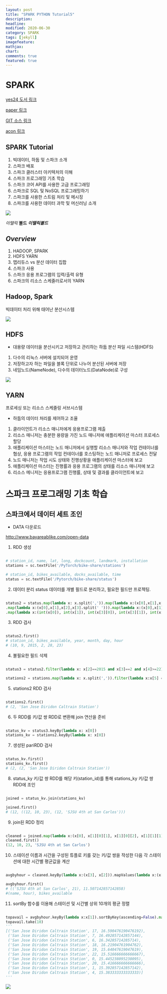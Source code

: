 ```yaml
---
layout: post
title: "SPARK PYTHON Tutorial5"
description: 
headline: 
modified: 2020-06-30
category: SPARK
tags: [jekyll]
imagefeature: 
mathjax: 
chart: 
comments: true
featured: true
---
```


# SPARK

[yes24 도서 링크](http://www.yes24.com/Product/Goods/77356185?scode=032&OzSrank=12)

[paper 링크](-)

[GIT 소스 링크](https://github.com/sparktraining/spark_using_python)

[acon 링크](http://www.acornpub.co.kr/book/data-spark-python#toc)



## SPARK Tutorial
1. 빅데이터, 하둡 및 스파크 소개
2. 스파크 배포
3. 스파크 클러스터 아키텍처의 이해
4. 스파크 프로그래밍 기초 학습
5. 스파크 코어 API를 사용한 고급 프로그래밍
6. 스파크로 SQL 및 NoSQL 프로그래밍하기
7. 스파크를 사용한 스트림 처리 및 메시징
8. 스파크를 사용한 데이터 과학 및 머신러닝 소개


<img src="{{ site.url }}/images/Spark/spark-logo-trademark.png">


*이탤릭* **볼드** ***이탤릭볼드***

## ***Overview***

1. HADOOP, SPARK
2. HDFS YARN
3. 맵리듀스 vs 분산 데이터 집합
4. 스파크 사용
5. 스파크 응용 프로그램의 입력/출력 유형
6. 스파크의 리소스 스케줄러로서의 YARN

## Hadoop, Spark
빅데이터 처리 위해 태어난 분산시스템

<img src="{{ site.url }}/images/Spark/first/20200627_134701.png">

## HDFS
* 대용량 데이터을 분산시키고 저장하고 관리하는 하둡 분산 파일 시스템(HDFS)
1. 다수의 리눅스 서버에 설치되어 운영
2. 저장하고자 하는 파일을 블록 단위로 나누어 분산된 서버에 저장
3. 네임노드(NameNode), 다수의 데이터노드(DataNode)로 구성

<img src="{{ site.url }}/images/Spark/first/s_sm2_10_i4.jpg">

## YARN
프로세싱 또는 리소스 스케줄링 서브시스템
* 하둡의 데이터 처리를 제어하고 조율
1. 클라이언트가 리소스 매니저에게 응용프로그램 제출
2. 리소스 매니저는 충분한 용량을 가진 노드 매니저에 애플리케이션 마스터 프로세스 할당
3. 애플리케이션 마스터는 노드 매니저에서 실행할 리소스 매니저와 작업 컨테이너를 협상, 응용 프로그램의 작업 컨테이너를 호스팅하는 노드 매니저로 프로세스 전달
4. 노드 매니저는 작업 시도 상태와 진행상황을 애플리케이션 마스터에 보고
5. 애플리케이션 마스터는 진행률과 응용 프로그램의 상태를 리소스 매니저에 보고
6. 리소스 메니저는 응용프로그램 진행률, 상태 및 결과를 클라이언트에 보고


# 스파크 프로그래밍 기초 학습

## 스파크에서 데이터 세트 조인
- DATA 다운로드 

http://www.bayareablike.com/open-data

1. RDD 생성

~~~python

# station_id, name, lat, long, dockcount, landmark, installation
stations = sc.textFile('/PyTorch/bike-share/stations')

# station_id, bikes_available, docks_available, time
status = sc.textFile('/Pytorch/bike-share/status')

~~~

2. 데이터 분리 
status 데이터를 개별 필드로 분리하고, 필요한 필드만 프로젝팅.
~~~python

status2 = status.map(lambda x: x.split(',')).map(lambda x:(x[0],x[1],x[2],x[3].replace('"','')))\
.map(lambda x:(x[0],x[1],x[2],x[3].split(' '))).map(lambda x:(x[0],x[1],x[2],x[3][0].split('-'), x[3][1].split(':')))\
.map(lambda x:(int(x[0]), int(x[1]), int(x[3][0]), int(x[3][1]), int(x[3][2]), int(x[4][0])))

~~~

3. RDD 검사

~~~python

status2.first()
# station_id, bikes_available, year, month, day, hour
# (10, 9, 2015, 2, 28, 23)

~~~

4. 불필요한 필드 삭제

~~~python

status3 = status2.filter(lambda x: x[2]==2015 and x[3]==2 and x[4]>=22).map(lambda x:(x[0],x[1], x[5])) # 필요한 날짜만 선택한 후 나머진 삭제

stations2 = stations.map(lambda x: x.split(',')).filter(lambda x:x[5] =='San Jose').map(lambda x: (int(x[0]), x[1])) # landmark = San Jose 만 포함하는 데이터 세트 필터링

~~~

5. stations2 RDD 검사

~~~python

stations2.first()
# (2, 'San Jose Diridon Caltrain Station')

~~~

6. 두 RDD를 키/값 쌍 RDD로 변환해 join 연산을 준비

~~~python

status_kv = status3.keyBy(lambda x: x[0])
stations_kv = stations2.keyBy(lambda x: x[0])

~~~

7. 생성된 pariRDD 검사

~~~python

status_kv.first()
stations_kv.first()
# (2, (2, 'San Jose Diridon Caltrain Station'))
~~~

8. status_ky 키/값 쌍 RDD를 해당 키(station_id)를 통해 stations_ky 키/값 쌍 RDD에 조인

~~~python

joined = status_kv.join(stations_kv)

joined.first()
# (12, ((12, 10, 23), (12, 'SJSU 4th at San Carlos')))
~~~

9. join된 RDD 정리

~~~python

cleaned = joined.map(lambda x:(x[0], x[1][0][1], x[1][0][2], x[1][1][1]))
cleaned.first()
(12, 10, 23, 'SJSU 4th at San Carlos')

~~~

10. 스테이션 이름과 시간을 구성된 튜플로 키를 갖는 키/값 쌍을 작성한 다음 각 스테이션에 대한 시간별 평균값을 계산

~~~python

avgbyhour = cleaned.keyBy(lambda x:(x[3], x[2])).mapValues(lambda x:(x[1], 1)).reduceByKey(lambda x, y:(x[0]+y[0], x[1]+y[1])).mapValues(lambda x:(x[0]/x[1]))

avgbyhour.first()
# (('SJSU 4th at San Carlos', 21), 11.507142857142858)
#(name, hour), bikes_available
~~~

11. sortBy 함수를 이용해 스테이션 및 시간별 상위 10개의 평균 정렬

~~~python

topavail = avgbyhour.keyBy(lambda x:x[1]).sortByKey(ascending=False).map(lambda x:(x[1][0][0], x[1][0][1], x[0]))
topavail.take(10)
'''
[('San Jose Diridon Caltrain Station', 17, 16.590476190476192),
 ('San Jose Diridon Caltrain Station', 7, 16.492857142857144),
 ('San Jose Diridon Caltrain Station', 6, 16.34285714285714),
 ('San Jose Diridon Caltrain Station', 18, 16.21904761904762),
 ('San Jose Diridon Caltrain Station', 19, 15.64047619047619),
 ('San Jose Diridon Caltrain Station', 22, 15.516666666666667),
 ('San Jose Diridon Caltrain Station', 0, 15.445238095238095),
 ('San Jose Diridon Caltrain Station', 20, 15.416666666666666),
 ('San Jose Diridon Caltrain Station', 1, 15.392857142857142),
 ('San Jose Diridon Caltrain Station', 4, 15.383333333333333)]
'''

~~~


<img src="{{ site.url }}/images/Spark/fourth/20200630_164142.png">

